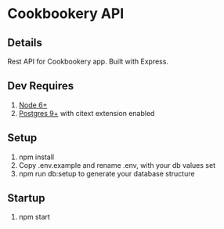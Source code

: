 # Cookbookery API

## Details
Rest API for Cookbookery app. Built with Express.

## Dev Requires 
1. [Node 6+](https://nodejs.org/en/download/)
2. [Postgres 9+](https://www.postgresql.org) with citext extension enabled

## Setup
1. npm install
2. Copy .env.example and rename .env, with your db values set
3. npm run db:setup to generate your database structure

## Startup
1. npm start

